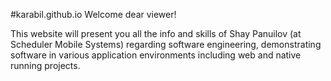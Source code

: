 #karabil.github.io
Welcome dear viewer!

This website will present you all the info and skills of Shay Panuilov (at Scheduler Mobile Systems)
regarding software engineering, demonstrating software in various application environments 
including web and native running projects.
